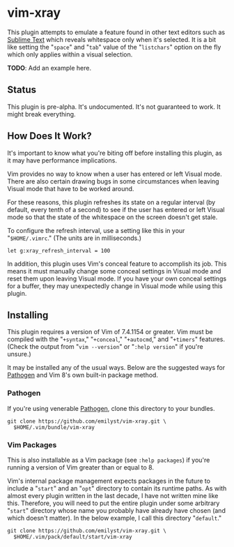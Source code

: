 vim-xray
=====================

This plugin attempts to emulate a feature found in other text editors
such as [Sublime Text] which reveals whitespace only when it's selected.
It is a bit like setting the "`space`" and "`tab`" value of the
"`listchars`" option on the fly which only applies within a visual
selection.

**TODO**: Add an example here.


Status
------

This plugin is pre-alpha. It's undocumented. It's not guaranteed to
work. It might break everything.


How Does It Work?
-----------------

It's important to know what you're biting off before installing this
plugin, as it may have performance implications.

Vim provides no way to know when a user has entered or left Visual mode.
There are also certain drawing bugs in some circumstances when leaving
Visual mode that have to be worked around.

For these reasons, this plugin refreshes its state on a regular interval
(by default, every tenth of a second) to see if the user has entered or
left Visual mode so that the state of the whitespace on the screen
doesn't get stale.

To configure the refresh interval, use a setting like this in your
"`$HOME/.vimrc`." (The units are in milliseconds.)

    let g:xray_refresh_interval = 100

In addition, this plugin uses Vim's conceal feature to accomplish its
job. This means it must manually change some conceal settings in Visual
mode and reset them upon leaving Visual mode. If you have your own
conceal settings for a buffer, they may unexpectedly change in Visual
mode while using this plugin.


Installing
----------

This plugin requires a version of Vim of 7.4.1154 or greater. Vim must
be compiled with the "`+syntax`," "`+conceal`," "`+autocmd`," and
"`+timers`" features. (Check the output from "`vim --version`" or
"`:help version`" if you're unsure.)

It may be installed any of the usual ways. Below are the suggested ways
for [Pathogen] and Vim 8's own built-in package method.


### Pathogen ###

If you're using venerable [Pathogen], clone this directory to your
bundles.

    git clone https://github.com/emilyst/vim-xray.git \
      $HOME/.vim/bundle/vim-xray


### Vim Packages ###

This is also installable as a Vim package (see `:help packages`) if
you're running a version of Vim greater than or equal to 8.

Vim's internal package management expects packages in the future to
include a "`start`" and an "`opt`" directory to contain its runtime
paths. As with almost every plugin written in the last decade, I have
not written mine like this. Therefore, you will need to put the entire
plugin under some arbitrary "`start`" directory whose name you probably
have already have chosen (and which doesn't matter). In the below
example, I call this directory "`default`."

    git clone https://github.com/emilyst/vim-xray.git \
      $HOME/.vim/pack/default/start/vim-xray


[Sublime Text]: https://www.sublimetext.com
[Pathogen]: https://github.com/tpope/vim-pathogen
